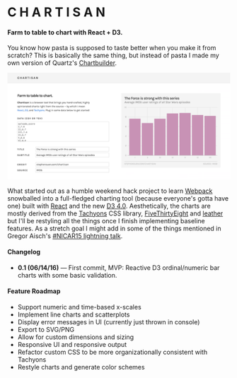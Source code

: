 # C H A R T I S A N
#### Farm to table to chart with React + D3.

You know how pasta is supposed to taste better when you make it from scratch? This is basically the same thing, but instead of pasta I made my own version of Quartz's [Chartbuilder](https://github.com/Quartz/Chartbuilder).

![Chartisan](screenshot.png)

What started out as a humble weekend hack project to learn [Webpack](https://github.com/webpack/webpack) snowballed into a full-fledged charting tool (because everyone's gotta have one) built with [React](https://github.com/facebook/react) and the new [D3 4.0](https://github.com/d3/d3). Aesthetically, the charts are mostly derived from the [Tachyons](https://github.com/tachyons-css/tachyons) CSS library, [FiveThirtyEight](https://fivethirtyeight.com) and [leather](https://github.com/wireservice/leather) but I'll be restyling all the things once I finish implementing baseline features. As a stretch goal I might add in some of the things mentioned in Gregor Aisch's [#NICAR15 lightning talk](http://vis4.net/blog/posts/seven-features-youll-wantin-your-next-charting-tool).

#### Changelog
* **0.1 (06/14/16)** — First commit, MVP: Reactive D3 ordinal/numeric bar charts with some basic validation.

#### Feature Roadmap
* Support numeric and time-based x-scales
* Implement line charts and scatterplots
* Display error messages in UI (currently just thrown in console)
* Export to SVG/PNG
* Allow for custom dimensions and sizing
* Responsive UI and responsive output
* Refactor custom CSS to be more organizationally consistent with Tachyons
* Restyle charts and generate color schemes
